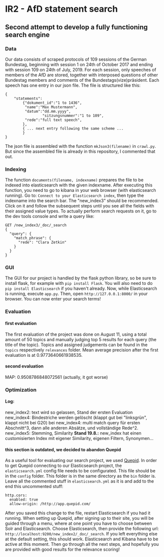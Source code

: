 # IR2 - AfD statement search
## Second attempt to develop a fully functioning search engine
### Data
Our data consists of scraped protocols of 109 sessions of the German Bundestag, beginning with session 1 on 24th of October 2017 and ending with session 109 on 24th of July, 2019. For each session, only speeches of members of the AfD are stored, together with interposed questions of other Bundestag members and comments of the Bundestags(vize)präsident.
Each speech has one entry in our json file. The file is structured like this:
~~~~
{
	"statements":
		{"dokument_id":"1 to 1436",
		 "name":"Max Mustermann",
		 "datum":"dd.mm.yyyy",
                 "sitzungsnummer":"1 to 109",
		 "rede":"full text speech",
		},
		{ ... next entry following the same scheme ...
		}
}
~~~~

The json file is assembled with the function `mkJson3(filename)` in `crawl.py`. But since the assembled file is already in this repository, I commented that out.


### Indexing
The function `documents(filename, indexname)` prepares the file to be indexed into elasticsearch with the given indexname. After executing this function, you need to go to kibana in your web browser (with elasticsearch running). Go to: `Connect to your Elasticsearch index`, then type the indexname into the search bar. The "new\_index3" should be recommended. Click on it and follow the subsequent steps until you see all the fields with their assigned value types. To actually perform search requests on it, go to the dev tools console and write a query like:
~~~~
GET /new_index3/_doc/_search
{
  "query": {
    "match_phrase": {
      "rede": "Clara Zetkin"
    }
  }
}
~~~~

### GUI

The GUI for our project is handled by the flask python library, so be sure to install flask, for example with `pip install Flask`. You will also need to do `pip install Elasticsearch` if you haven't already. Now, while Elasticsearch is running, execute `app.py`. Then, open `http://127.0.0.1:8000/` in your browser. You can now enter your search terms!

### Evaluation

#### first evaluation
The first evaluation of the project was done on August 11, using a total amount of 50 topics and manually judging top 5 results for each query (the title of the topic).
Topics and assigned judgements can be found in the `topics` respectively `relevances` folder.
Mean average precision after the first evaluation is at 0.9773640661938535.

#### second evaluation
MAP: 0.9508786848072561 (actually, it got worse)

### Optimization

#### Log:
new_index2: text wird so gelassen, Stand der ersten Evaluation
new_index4: Bindestriche werden gelöscht (klappt gut bei "linksgrün", klappt nicht bei G20)
bei new_index4: multi match query für ersten Abschnitt^3, dann alle anderen Absätze, und vollständige Rede^2.
new_index5: Stemming, Similarity
**Stand 19.8.:** new_index hat einen customisierten Index mit eigener Similarity, eigenen Filtern, Synonymen...


#### this section is outdated, we decided to abandon Quepid
As a useful tool for evaluating our search project, we used [Quepid](https://quepid.com/ "Quepid").
In order to get Quepid connecting to our Elasticsearch project, the `elasticsearch.yml` config file needs to be configurated. This file should be in the `config` folder. This folder is in the same directory as the `bin` folder is.
Leave all the commented stuff in `elasticsearch.yml` as it is and add to the end this uncommented stuff:
~~~~
http.cors:
  enabled: true
  allow-origin: /http://app.quepid.com/
~~~~
After you saved this change to the file, restart Elasticsearch if you had it running.
When setting up Quepid, after signing up to their site, you will be guided through a menu, where at one point you have to choose between Solr and Elasticsearch. Choose Elasticsearch, then provide the following url: `http://localhost:9200/new_index2/_doc/_search`. If you left everything else at the default setting, this should work. Elasticsearch and Kibana have to be active at this moment. Then go through all the next steps, and hopefully you are provided with good results for the relevance scoring!
